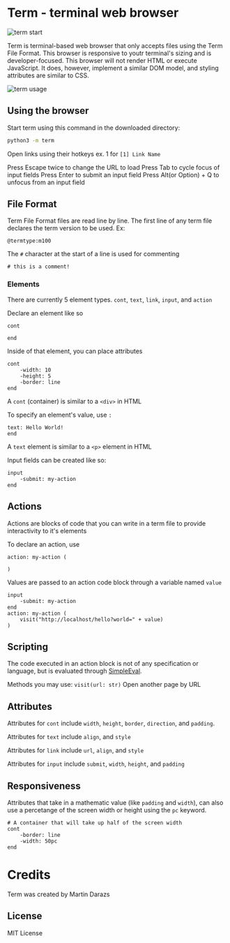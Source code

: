 # Term - terminal web browser

![term start](https://user-images.githubusercontent.com/11529502/90342254-a60aae00-dfd4-11ea-81ac-064457d04a82.gif)

Term is terminal-based web browser that only accepts files using the Term File Format. This browser is responsive to youtr terminal's sizing and is developer-focused. This browser will not render HTML or execute JavaScript. It does, however, implement a similar DOM model, and styling attributes are similar to CSS.

![term usage](https://user-images.githubusercontent.com/11529502/90342257-ab67f880-dfd4-11ea-9e8d-f34f7ba5b74e.gif)

## Using the browser

Start term using this command in the downloaded directory:
```bash
python3 -m term
```

Open links using their hotkeys ex. 1 for `[1] Link Name`

Press Escape twice to change the URL to load
Press Tab to cycle focus of input fields
Press Enter to submit an input field
Press Alt(or Option) + Q to unfocus from an input field


## File Format
Term File Format files are read line by line. The first line of any term file declares the term version to be used. Ex:

```
@termtype:m100
```

The `#` character at the start of a line is used for commenting

```
# this is a comment!
```

### Elements

There are currently 5 element types. `cont`, `text`, `link`, `input`, and `action`

Declare an element like so

```
cont

end
```

Inside of that element, you can place attributes

```
cont
	-width: 10
	-height: 5
	-border: line
end
```

A `cont` (container) is similar to a `<div>` in HTML

To specify an element's value, use `:`

```
text: Hello World!
end
```

A `text` element is similar to a `<p>` element in HTML

Input fields can be created like so:

```
input
	-submit: my-action
end
```

## Actions
Actions are blocks of code that you can write in a term file to provide interactivity to it's elements

To declare an action, use
```
action: my-action (

)
```

Values are passed to an action code block through a variable named `value`

```
input
	-submit: my-action
end
action: my-action (
	visit("http://localhost/hello?world=" + value)
)
```

## Scripting
The code executed in an action block is not of any specification or language, but is evaluated through [SimpleEval](https://pypi.org/project/simpleeval/).

Methods you may use:
`visit(url: str)` Open another page by URL

## Attributes
Attributes for `cont` include `width`, `height`, `border`, `direction`, and `padding`.

Attributes for `text` include `align`, and `style`

Attributes for `link` include `url`, `align`, and `style`

Attributes for `input` include `submit`, `width`, `height`, and `padding`

## Responsiveness

Attributes that take in a mathematic value (like `padding` and `width`), can also use a percetange of the screen width or height using the `pc` keyword.

```
# A container that will take up half of the screen width
cont
	-border: line
	-width: 50pc
end
```

# Credits
Term was created by Martin Darazs

## License
MIT License